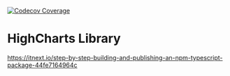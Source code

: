 [![Codecov Coverage](https://img.shields.io/codecov/c/github/caki0915/my-awesome-greeter/coverage.svg?style=flat-square)](https://codecov.io/gh/caki0915/my-awesome-greeter/)

# HighCharts Library


https://itnext.io/step-by-step-building-and-publishing-an-npm-typescript-package-44fe7164964c
